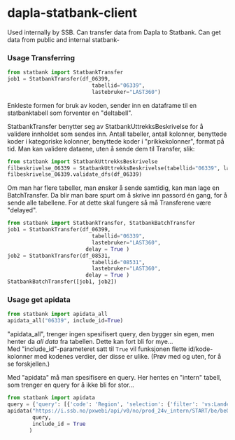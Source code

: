 # dapla-statbank-client
Used internally by SSB.
Can transfer data from Dapla to Statbank.
Can get data from public and internal statbank-


### Usage Transferring
```python
from statbank import StatbankTransfer
job1 = StatbankTransfer(df_06399, 
                           tabellid="06339", 
                           lastebruker="LAST360")
```
Enkleste formen for bruk av koden, sender inn en dataframe til en statbanktabell som forventer en "deltabell".

StatbankTransfer benytter seg av StatbankUttrekksBeskrivelse for å validere innholdet som sendes inn. Antall tabeller, antall kolonner, benyttede koder i kategoriske kolonner, benyttede koder i "prikkekolonner", format på tid.
Man kan validere dataene, uten å sende dem til Transfer, slik:

```python
from statbank import StatbankUttrekksBeskrivelse
filbeskrivelse_06339 = StatbankUttrekksBeskrivelse(tabellid="06339", lastebruker="LAST360")
filbeskrivelse_06339.validate_dfs(df_06339)
```

Om man har flere tabeller, man ønsker å sende samtidig, kan man lage en BatchTransfer. Da blir man bare spurt om å skrive inn passord én gang, for å sende alle tabellene. For at dette skal fungere så må Transferene være "delayed".

```python
from statbank import StatbankTransfer, StatbankBatchTransfer
job1 = StatbankTransfer(df_06399, 
                           tabellid="06339", 
                           lastebruker="LAST360",
                         delay = True )
job2 = StatbankTransfer(df_08531, 
                           tabellid="08531", 
                           lastebruker="LAST360",
                         delay = True )
StatbankBatchTransfer([job1, job2])
```


### Usage get apidata

```python
from statbank import apidata_all
apidata_all("06339", include_id=True)
```
"apidata_all", trenger ingen spesifisert query, den bygger sin egen, men henter da *all data* fra tabellen. Dette kan fort bli for mye...\
Med "include_id"-parameteret satt til `True` vil funksjonen flette id/kode-kolonner med kodenes verdier, der disse er ulike. (Prøv med og uten, for å se forskjellen.)

Med "apidata" må man spesifisere en query. Her hentes en "intern" tabell, som trenger en query for å ikke bli for stor...
```python
from statbank import apidata
query = {'query': [{'code': 'Region', 'selection': {'filter': 'vs:Landet', 'values': ['0']}}, {'code': 'Alder', 'selection': {'filter': 'vs:AldGrupp19', 'values': ['000', '001', '002', '003', '004', '005', '006', '007', '008', '009', '010', '011', '012', '013', '014', '015', '016', '017', '018', '019', '020', '021', '022', '023', '024', '025', '026', '027', '028', '029', '030', '031', '032', '033', '034', '035', '036', '037', '038', '039', '040', '041', '042', '043', '044', '045', '046', '047', '048', '049', '050', '051', '052', '053', '054', '055', '056', '057', '058', '059', '060', '061', '062', '063', '064', '065', '066', '067', '068', '069', '070', '071', '072', '073', '074', '075', '076', '077', '078', '079', '080', '081', '082', '083', '084', '085', '086', '087', '088', '089', '090', '091', '092', '093', '094', '095', '096', '097', '098', '099', '100', '101', '102', '103', '104', '105', '106', '107', '108', '109', '110', '111', '112', '113', '114', '115', '116', '117', '118', '119+']}}, {'code': 'Statsbrgskap', 'selection': {'filter': 'vs:Statsborgerskap', 'values': ['000']}}, {'code': 'Tid', 'selection': {'filter': 'item', 'values': ['2022']}}], 'response': {'format': 'json-stat2'}}
apidata("https://i.ssb.no/pxwebi/api/v0/no/prod_24v_intern/START/be/be01/folkemengde/Rd0002Aa",
        query,
        include_id = True
       )
```


